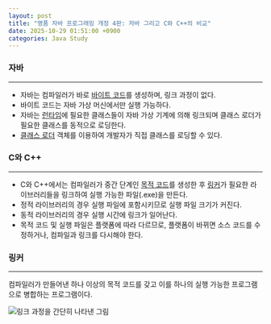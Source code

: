```yaml
---
layout: post
title: "명품 자바 프로그래밍 개정 4판: 자바 그리고 C와 C++의 비교"
date: 2025-10-29 01:51:00 +0900
categories: Java Study
---
```


### 자바
---
 * 자바는 컴파일러가 바로 [바이트 코드][1]를 생성하며, 링크 과정이 없다.
 * 바이트 코드는 자바 가상 머신에서만 실행 가능하다.
 * 자바는 [런타임][2]에 필요한 클래스들이 자바 가상 기계에 의해 링크되며 클래스 로더가 필요한 클래스를 동적으로 로딩한다.
 * [클래스 로더][3] 객체를 이용하여 개발자가 직접 클래스를 로딩할 수 있다.

### C와 C++
---
 * C와 C++에서는 컴파일러가 중간 단계인 [목적 코드][5]를 생성한 후 [링커][5]가 필요한 라이브러리들을 링크하여 실행 가능한 파일(.exe)을 만든다.
 * 정적 라이브러리의 경우 실행 파일에 포함시키므로 실행 파일 크기가 커진다.
 * 동적 라이브러리의 경우 실행 시간에 링크가 일어난다.
 * 목적 코드 및 실행 파일은 플랫폼에 따라 다르므로, 플랫폼이 바뀌면 소스 코드를 수정하거나, 컴파일과 링크를 다시해야 한다.

### 링커
---
 컴파일러가 만들어낸 하나 이상의 목적 코드를 갖고 이를 하나의 실행 가능한 프로그램으로 병합하는 프로그램이다.

![링크 과정을 간단히 나타낸 그림](https://drive.google.com/thumbnail?id=1fYE_IBQJzMhMkVU5TaDfUfm-jWFp3v8l&sz=w1000)

 [1]: https://ko.wikipedia.org/wiki/%EC%9E%90%EB%B0%94_%EB%B0%94%EC%9D%B4%ED%8A%B8%EC%BD%94%EB%93%9C "자바 가상 머신이 실행하는 명령어의 형태다."
 [2]: https://ko.wikipedia.org/wiki/%EB%9F%B0%ED%83%80%EC%9E%84 "프로그램이 실행되고 있는 동안의 동작을 말하며, 컴파일 타임은 런타임과 달리 정적이며 컴파일 되는 동안의 동작을 말한다."
 [3]: https://ko.wikipedia.org/wiki/%EC%9E%90%EB%B0%94_%EA%B0%80%EC%83%81_%EB%A8%B8%EC%8B%A0 "실행 시에 CPU에 독립적인 바이트코드를 생성하고 메모리에 올려 자바 가상 머신이 실행할 수 있는 구조로 동적인 스크립트 언어 구현에 유용하다."
 [4]: https://ko.wikipedia.org/wiki/%EB%AA%A9%EC%A0%81_%ED%8C%8C%EC%9D%BC "컴파일러나 어셈블러가 소스 코드 파일을 컴파일링 또는 어셈블링해서생성하는 파일로, 기계어와 같은 이진 코드로 이루어져있다."
 [5]: https://ko.wikipedia.org/wiki/%EB%AA%A9%EC%A0%81_%ED%8C%8C%EC%9D%BC "링커는 여러 개의 목적 파일을 묶어 커널과 연결함으로써 실행 파일을 만들거나, 라이브러리를 만들어내는데 쓰인다."